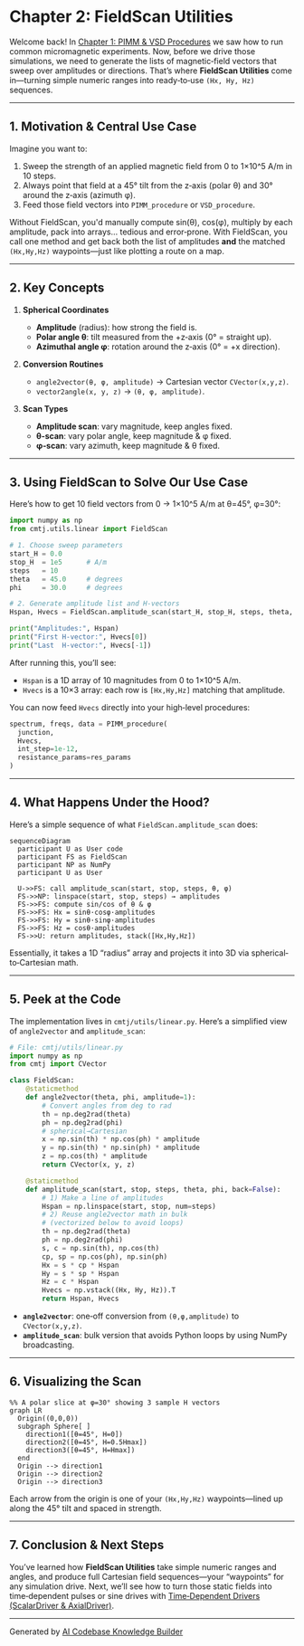 # Chapter 2: FieldScan Utilities

Welcome back! In [Chapter 1: PIMM & VSD Procedures](01_pimm___vsd_procedures_.md) we saw how to run common micromagnetic experiments. Now, before we drive those simulations, we need to generate the lists of magnetic‐field vectors that sweep over amplitudes or directions. That’s where **FieldScan Utilities** come in—turning simple numeric ranges into ready‑to‑use `(Hx, Hy, Hz)` sequences.

---

## 1. Motivation & Central Use Case

Imagine you want to:

1. Sweep the strength of an applied magnetic field from 0 to 1×10^5 A/m in 10 steps.
2. Always point that field at a 45° tilt from the z‑axis (polar θ)
   and 30° around the z‑axis (azimuth φ).
3. Feed those field vectors into `PIMM_procedure` or `VSD_procedure`.

Without FieldScan, you'd manually compute sin(θ), cos(φ), multiply by each amplitude, pack into arrays… tedious and error‑prone.
With FieldScan, you call one method and get back both the list of amplitudes **and** the matched `(Hx,Hy,Hz)` waypoints—just like plotting a route on a map.

---

## 2. Key Concepts

1. **Spherical Coordinates**

   - **Amplitude** (radius): how strong the field is.
   - **Polar angle θ**: tilt measured from the +z‑axis (0° = straight up).
   - **Azimuthal angle φ**: rotation around the z‑axis (0° = +x direction).

2. **Conversion Routines**

   - `angle2vector(θ, φ, amplitude)` → Cartesian vector `CVector(x,y,z)`.
   - `vector2angle(x, y, z)` → `(θ, φ, amplitude)`.

3. **Scan Types**
   - **Amplitude scan**: vary magnitude, keep angles fixed.
   - **θ‑scan**: vary polar angle, keep magnitude & φ fixed.
   - **φ‑scan**: vary azimuth, keep magnitude & θ fixed.

---

## 3. Using FieldScan to Solve Our Use Case

Here’s how to get 10 field vectors from 0 → 1×10^5 A/m at θ=45°, φ=30°:

```python
import numpy as np
from cmtj.utils.linear import FieldScan

# 1. Choose sweep parameters
start_H = 0.0
stop_H  = 1e5      # A/m
steps   = 10
theta   = 45.0     # degrees
phi     = 30.0     # degrees

# 2. Generate amplitude list and H‑vectors
Hspan, Hvecs = FieldScan.amplitude_scan(start_H, stop_H, steps, theta, phi)

print("Amplitudes:", Hspan)
print("First H‑vector:", Hvecs[0])
print("Last  H‑vector:", Hvecs[-1])
```

After running this, you’ll see:

- `Hspan` is a 1D array of 10 magnitudes from 0 to 1×10^5 A/m.
- `Hvecs` is a 10×3 array: each row is `[Hx,Hy,Hz]` matching that amplitude.

You can now feed `Hvecs` directly into your high‑level procedures:

```python
spectrum, freqs, data = PIMM_procedure(
  junction,
  Hvecs,
  int_step=1e-12,
  resistance_params=res_params
)
```

---

## 4. What Happens Under the Hood?

Here’s a simple sequence of what `FieldScan.amplitude_scan` does:

```mermaid
sequenceDiagram
  participant U as User code
  participant FS as FieldScan
  participant NP as NumPy
  participant U as User

  U->>FS: call amplitude_scan(start, stop, steps, θ, φ)
  FS->>NP: linspace(start, stop, steps) → amplitudes
  FS->>FS: compute sin/cos of θ & φ
  FS->>FS: Hx = sinθ·cosφ·amplitudes
  FS->>FS: Hy = sinθ·sinφ·amplitudes
  FS->>FS: Hz = cosθ·amplitudes
  FS->>U: return amplitudes, stack([Hx,Hy,Hz])
```

Essentially, it takes a 1D “radius” array and projects it into 3D via spherical‐to‐Cartesian math.

---

## 5. Peek at the Code

The implementation lives in `cmtj/utils/linear.py`. Here’s a simplified view of `angle2vector` and `amplitude_scan`:

```python
# File: cmtj/utils/linear.py
import numpy as np
from cmtj import CVector

class FieldScan:
    @staticmethod
    def angle2vector(theta, phi, amplitude=1):
        # Convert angles from deg to rad
        th = np.deg2rad(theta)
        ph = np.deg2rad(phi)
        # spherical→Cartesian
        x = np.sin(th) * np.cos(ph) * amplitude
        y = np.sin(th) * np.sin(ph) * amplitude
        z = np.cos(th) * amplitude
        return CVector(x, y, z)

    @staticmethod
    def amplitude_scan(start, stop, steps, theta, phi, back=False):
        # 1) Make a line of amplitudes
        Hspan = np.linspace(start, stop, num=steps)
        # 2) Reuse angle2vector math in bulk
        # (vectorized below to avoid loops)
        th = np.deg2rad(theta)
        ph = np.deg2rad(phi)
        s, c = np.sin(th), np.cos(th)
        cp, sp = np.cos(ph), np.sin(ph)
        Hx = s * cp * Hspan
        Hy = s * sp * Hspan
        Hz = c * Hspan
        Hvecs = np.vstack((Hx, Hy, Hz)).T
        return Hspan, Hvecs
```

- **`angle2vector`**: one‐off conversion from `(θ,φ,amplitude)` to `CVector(x,y,z)`.
- **`amplitude_scan`**: bulk version that avoids Python loops by using NumPy broadcasting.

---

## 6. Visualizing the Scan

```mermaid
%% A polar slice at φ=30° showing 3 sample H vectors
graph LR
  Origin((0,0,0))
  subgraph Sphere[ ]
    direction1([θ=45°, H=0])
    direction2([θ=45°, H=0.5Hmax])
    direction3([θ=45°, H=Hmax])
  end
  Origin --> direction1
  Origin --> direction2
  Origin --> direction3
```

Each arrow from the origin is one of your `(Hx,Hy,Hz)` waypoints—lined up along the 45° tilt and spaced in strength.

---

## 7. Conclusion & Next Steps

You’ve learned how **FieldScan Utilities** take simple numeric ranges and angles, and produce full Cartesian field sequences—your “waypoints” for any simulation drive. Next, we’ll see how to turn those static fields into time‑dependent pulses or sine drives with [Time‑Dependent Drivers (ScalarDriver & AxialDriver)](03_time_dependent_drivers__scalardriver___axialdriver__.md).

---

Generated by [AI Codebase Knowledge Builder](https://github.com/The-Pocket/Tutorial-Codebase-Knowledge)
